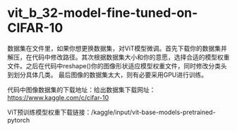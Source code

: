 # vit_b_32-model-fine-tuned-on-CIFAR-10
数据集在文件里，如果你想更换数据集，对ViT模型微调。首先下载你的数据集并解压，在代码中修改路径。其次根据数据集大小和你的意愿，选择合适的模型权重文件。之后在代码中reshape()你的图像形状适应模型权重文件，同时修改分类头到划分具体几类。 最后图像的数据集太大，则有必要采用GPU进行训练。

代码中图像数据集的下载地址：给出数据集下载网址：https://www.kaggle.com/c/cifar-10

ViT预训练模型权重下载链接：/kaggle/input/vit-base-models-pretrained-pytorch
